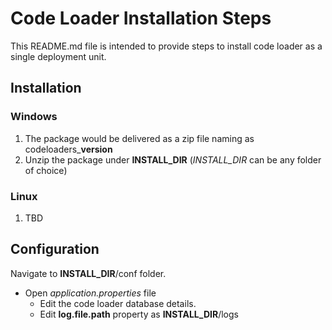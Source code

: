 # Code Loader Installation Steps
This README.md file is intended to provide steps to install code loader as a single deployment unit.

## Installation
### Windows
1. The package would be delivered as a zip file naming as codeloaders_**version**
2. Unzip the package under **INSTALL_DIR** (*INSTALL_DIR* can be any folder of choice)

### Linux
1. TBD

## Configuration
Navigate to **INSTALL_DIR**/conf folder.
* Open *application.properties* file
  * Edit the code loader database details.
  * Edit **log.file.path** property as **INSTALL_DIR**/logs
